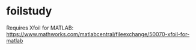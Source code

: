 # foilstudy

Requires Xfoil for MATLAB: https://www.mathworks.com/matlabcentral/fileexchange/50070-xfoil-for-matlab

